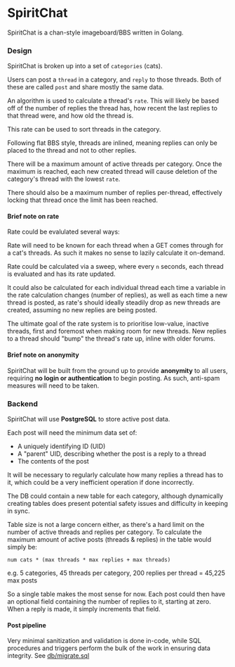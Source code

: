 # SpiritChat

SpiritChat is a chan-style imageboard/BBS written in Golang.

### Design

SpiritChat is broken up into a set of `categories` (cats). 

Users can post a `thread` in a category, and `reply` to those threads. Both of these are called `post` and share mostly the same data.

An algorithm is used to calculate a thread's `rate`. This will likely be based off of the number of replies the thread has, how recent the last replies to that thread were, and how old the thread is. 

This rate can be used to sort threads in the category.

Following flat BBS style, threads are inlined, meaning replies can only be placed
to the thread and not to other replies.

There will be a maximum amount of active threads per category. Once the maximum is
reached, each new created thread will cause deletion of the category's thread with the lowest `rate`.

There should also be a maximum number of replies per-thread, effectively locking that thread once the limit has been reached.

#### Brief note on rate

Rate could be evalulated several ways:

Rate will need to be known for each thread when a GET comes through for a cat's threads. As such it makes no sense to lazily calculate it on-demand.

Rate could be calculated via a sweep, where every `n` seconds, each thread is evaluated and has its rate updated.

It could also be calculated for each individual thread each time a variable in the rate calculation changes (number of replies), as well as each time a new thread is posted, as rate's should ideally steadily drop as new threads are created, assuming no new replies are being posted.

The ultimate goal of the rate system is to prioritise low-value, inactive threads, first and foremost when making room for new threads. New replies to a thread should "bump" the thread's rate up, inline with older forums.

#### Brief note on anonymity

SpiritChat will be built from the ground up to provide **anonymity** to all users, requiring **no login or authentication** to begin posting. As such, anti-spam measures will need to be taken.

### Backend

SpiritChat will use **PostgreSQL** to store active post data.

Each post will need the minimum data set of:

* A uniquely identifying ID (UID)
* A "parent" UID, describing whether the post is a reply to a thread
* The contents of the post

It will be necessary to regularly calculate how many replies a thread has to it, which could be a very inefficient operation if done incorrectly.

The DB could contain a new table for each category, although dynamically creating tables does present potential safety issues and difficulty in keeping in sync.

Table size is not a large concern either, as there's a hard limit on the number of active threads and replies per category. To calculate the maximum amount of active posts (threads & replies) in the table would simply be:

`num cats * (max threads * max replies + max threads)`

e.g. 5 categories, 45 threads per category, 200 replies per thread = 45,225 max posts

So a single table makes the most sense for now. Each post could then have an optional field containing the number of replies to it, starting at zero. When a reply is made, it simply increments that field.

#### Post pipeline

Very minimal sanitization and validation is done in-code, while SQL procedures and triggers perform the bulk of the work in ensuring data integrity. See [db/migrate.sql](db/migrate.sql)